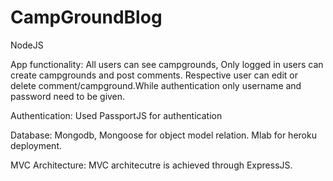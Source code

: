 # CampGroundBlog
NodeJS

App functionality:
All users can see campgrounds, Only logged in users can create campgrounds and post comments. Respective user can edit 
or delete comment/campground.While authentication only username and password need to be given.

Authentication:
Used PassportJS for authentication

Database:
Mongodb, Mongoose for object model relation. Mlab for heroku deployment.

MVC Architecture:
MVC architecutre is achieved through ExpressJS.
